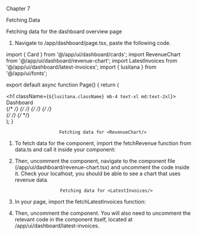 Chapter 7

Fetching Data

Fetching data for the dashboard overview page

1. Navigate to /app/dashboard/page.tsx, paste the following code.

import { Card } from '@/app/ui/dashboard/cards';
import RevenueChart from '@/app/ui/dashboard/revenue-chart';
import LatestInvoices from '@/app/ui/dashboard/latest-invoices';
import { lusitana } from '@/app/ui/fonts';
 
export default async function Page() {
  return (
    <main>
      <h1 className={`${lusitana.className} mb-4 text-xl md:text-2xl`}>
        Dashboard
      </h1>
      <div className="grid gap-6 sm:grid-cols-2 lg:grid-cols-4">
        {/* <Card title="Collected" value={totalPaidInvoices} type="collected" /> */}
        {/* <Card title="Pending" value={totalPendingInvoices} type="pending" /> */}
        {/* <Card title="Total Invoices" value={numberOfInvoices} type="invoices" /> */}
        {/* <Card
          title="Total Customers"
          value={numberOfCustomers}
          type="customers"
        /> */}
      </div>
      <div className="mt-6 grid grid-cols-1 gap-6 md:grid-cols-4 lg:grid-cols-8">
        {/* <RevenueChart revenue={revenue}  /> */}
        {/* <LatestInvoices latestInvoices={latestInvoices} /> */}
      </div>
    </main>
  );
}

                        Fetching data for <RevenueChart/>

1. To fetch data for the <RevenueChart/> component, import the fetchRevenue function from data.ts and call it inside your component:

2. Then, uncomment the <RevenueChart/> component, navigate to the component file (/app/ui/dashboard/revenue-chart.tsx) and uncomment the code inside it. Check your localhost, you should be able to see a chart that uses revenue data.

                        Fetching data for <LatestInvoices/>

1. In your page, import the fetchLatestInvoices function:

2. Then, uncomment the <LatestInvoices /> component. You will also need to uncomment the relevant code in the <LatestInvoices /> component itself, located at /app/ui/dashboard/latest-invoices.

